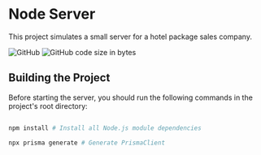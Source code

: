 # Node Server

This project simulates a small server for a hotel package sales company.

![GitHub](https://img.shields.io/github/license/ThiagoDSMarcelino/node-server?color=blue)
![GitHub code size in bytes](https://img.shields.io/github/languages/code-size/ThiagoDSMarcelino/node-server)

## Building the Project

Before starting the server, you should run the following commands in the project's root directory:

```Bash

npm install # Install all Node.js module dependencies

npx prisma generate # Generate PrismaClient

```
